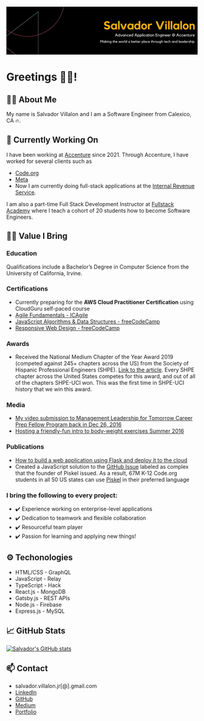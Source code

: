 [![Header](salvador_villalon_banner.png "Header")]()

# Greetings 👋🏽!

## 👨‍💻 About Me
My name is Salvador Villalon and I am a Software Engineer from Calexico, CA 🔥. 

## 🔭 Currently Working On
I have been working at [Accenture](https://www.accenture.com/us-en) since 2021. Through Accenture, I have worked for several clients such as
- [Code.org](https://code.org/)
- [Meta](https://about.meta.com/)
- Now I am currently doing full-stack applications at the [Internal Revenue Service](https://www.irs.gov/).

I am also a part-time Full Stack Development Instructor at [Fullstack Academy](https://www.fullstackacademy.com/) where I teach a cohort of 20 students how to become Software Engineers.

## 💪🏽 Value I Bring
### Education
Qualifications include a Bachelor’s Degree in Computer Science from the University of California, Irvine. 

### Certifications
- Currently preparing for the **AWS Cloud Practitioner Certification** using CloudGuru self-paced course
- [Agile Fundamentals - ICAgile](https://www.icagile.com/credentials/951940e1-23d1-4d6b-92ea-af916bcb2eff)
- [JavaScript Algorithms & Data Structures - freeCodeCamp](https://www.freecodecamp.org/certification/salvador_villalon_jr/javascript-algorithms-and-data-structures)
- [Responsive Web Design - freeCodeCamp](https://www.freecodecamp.org/certification/salvillalon45/responsive-web-design)
  
### Awards
- Received the National Medium Chapter of the Year Award 2019 (competed against 245+ chapters across the US) from the Society of Hispanic Professional Engineers (SHPE). [Link to the article](https://engineering.uci.edu/news/2019/11/uci-chapter-hispanic-engineers-earns-national-recognition). Every SHPE chapter across the United States competes for this award, and out of all of the chapters SHPE-UCI won. This was the first time in SHPE-UCI history that we win this award.

### Media
- [My video submission to Management Leadership for Tomorrow Career Prep Fellow Program back in Dec 26, 2016](https://youtu.be/OC-jjLCLFdU?si=rzEmM3itNPtdERLu)
- [Hosting a friendly-fun intro to body-weight exercises Summer 2016](https://youtu.be/-K1EGEN4oT8?si=owV_MR1oBTxbg5eq)

### Publications
- [How to build a web application using Flask and deploy it to the cloud](https://medium.com/free-code-camp/how-to-build-a-web-application-using-flask-and-deploy-it-to-the-cloud-3551c985e492)
- Created a JavaScript solution to the [GitHub Issue](https://github.com/code-dot-org/piskel/pull/49) labeled as complex that the founder of Piskel issued. As a result, 67M K-12 Code.org students in all 50 US states can use [Piskel](https://github.com/piskelapp/piskel) in their preferred language

### I bring the following to every project:
 - ✔️ Experience working on enterprise-level applications 
 - ✔️ Dedication to teamwork and flexible collaboration
 - ✔️ Resourceful team player
 - ✔️ Passion for learning and applying new things!

 ## ⚙️ Techonologies
 - HTML/CSS     - GraphQL
 - JavaScript   - Relay
 - TypeScript   - Hack
 - React.js     - MongoDB
 - Gatsby.js    - REST APIs
 - Node.js      - Firebase
 - Express.js   - MySQL
 
 ## &#x1f4c8; GitHub Stats
[![Salvador's GitHub stats](https://github-readme-stats.vercel.app/api?username=salvillalon45&show_icons=true&theme=tokyonight)](https://github.com/salvillalon45/salvillalon45)

## 📫 Contact
- salvador.villalon.jr[@].gmail.com
- [LinkedIn](https://www.linkedin.com/in/salvadorvillalon/)
- [GitHub](https://github.com/salvillalon45)
- [Medium](https://medium.com/@salvav1)
- [Portfolio](https://salvador-villalon.netlify.app/)

<!--
**salvillalon45/salvillalon45** is a ✨ _special_ ✨ repository because its `README.md` (this file) appears on your GitHub profile.

Here are some ideas to get you started:
- 🌱 I’m currently learning ...
- 👯 I’m looking to collaborate on ...
- 🤔 I’m looking for help with ...
- 💬 Ask me about ...
- 😄 Pronouns: ...
- ⚡ Fun fact: ...
-->
